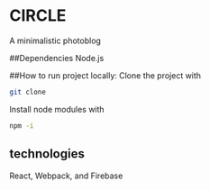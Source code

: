# CIRCLE
A minimalistic photoblog 

##Dependencies
Node.js

##How to run project locally:
Clone the project with
```bash
git clone 
```
Install node modules with
```bash
npm -i
```


## technologies
React, Webpack, and Firebase
